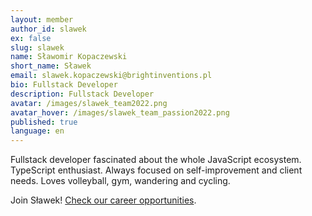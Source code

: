 ```yaml
---
layout: member
author_id: slawek
ex: false
slug: slawek
name: Sławomir Kopaczewski
short_name: Sławek
email: slawek.kopaczewski@brightinventions.pl
bio: Fullstack Developer
description: Fullstack Developer
avatar: /images/slawek_team2022.png
avatar_hover: /images/slawek_team_passion2022.png
published: true
language: en
---
```

Fullstack developer fascinated about the whole JavaScript ecosystem. TypeScript enthusiast. Always focused on self-improvement and client needs. Loves volleyball, gym, wandering and cycling.

Join Sławek! [Check our career opportunities](/career).
